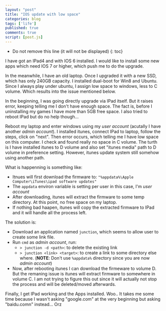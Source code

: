 ```yaml
---
layout: "post"
title: "IOS update with low space"
categories: blog
tags: ['life']
published: true
comments: true 
script: [post.js]
---
```


* Do not remove this line (it will not be displayed)
{: toc}

I have got an IPad4 and with IOS 6 installed. I would like to install some new apps which need IOS 7 or higher, which push me to do the upgrade.

In the meanwhile, I have an old laptop. Once I upgraded it with a new SSD, which has only 240GB capacity. I installed dual-boot for Win8 and Ubuntu. Since I always play under ubuntu, I assign low space to windows, less to C volume. Which results into the issue mentioned below.

In the beginning, I was going directly upgrade via IPad itself. But it raises error, keeping telling me I don't have enough space. The fact is, before I uninstalling my games I have more than 5GB free space. I also tried to reboot IPad but do no help though...


Reboot my laptop and enter windows using my _user account_ (acutally I have another _admin account_). I installed itunes, connect IPad to laptop, follow the steps, click on "next". Then error occurs, which telling me I have low space on this computer. I check and found really no space in C volume. The turth is I have installed itunes to D volume and also set "itunes media" path to D volume in preference setting. However, itunes update system still somehow using another path. 

What is happenning is something like:

* Itnues will first download the firmware to: `"%appdata%\Apple Computer\iTunes\ipad software updates"`
* The `appdata` environ variable is setting per user in this case, I'm _user account_
* After downloading, itunes will extract the firmware to some temp directory. At this point, no free space on my laptop.
* If nothing bad haapen, itunes will copy the extracted firmware to IPad and it will handle all the process left.

The solution is:

* Download  an application named `junction`, which seems to allow user to create some link file.
* Run `cmd` as _admin account_, run:
    * `> junction -d <path>`: to delete the existing link
    * `> junction <link> <target>`: to create a link to some directory else where. (__NOTE__: Don't use `%appdata%` directory since you are now _admin account_)
* Now, after rebooting itunes I can download the firmeware to volume D. But the remaning issue is itunes will extract firmware to somewhere in volume C. I am not trying to figure this out since it will actually not stop the process and will be deleted/moved afterwards.

Finally, I get IPad working and the Apps installed. Woo.. It takes me some time because I wasn't asking "google.com" at the very beginning but asking "baidu.comn" instead... Orz
